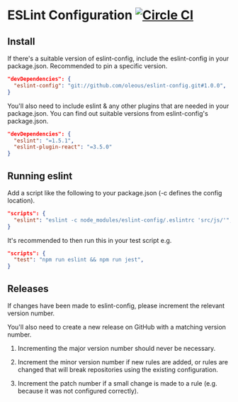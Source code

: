 # ESLint Configuration [![Circle CI](https://circleci.com/gh/oleous/eslint-config.svg?style=svg)](https://circleci.com/gh/oleous/eslint-config)

## Install

If there's a suitable version of eslint-config, include the eslint-config in your package.json.
Recommended to pin a specific version.

```json
"devDependencies": {
  "eslint-config": "git://github.com/oleous/eslint-config.git#1.0.0",
}
```

You'll also need to include eslint & any other plugins that are needed in your package.json.
You can find out suitable versions from eslint-config's package.json.

```json
"devDependencies": {
  "eslint": "=1.5.1",
  "eslint-plugin-react": "=3.5.0"
}
```

## Running eslint

Add a script like the following to your package.json (-c defines the config location).

```json
"scripts": {
  "eslint": "eslint -c node_modules/eslint-config/.eslintrc 'src/js/'",
}
```

It's recommended to then run this in your test script e.g.

```json
"scripts": {
  "test": "npm run eslint && npm run jest",
}
```

## Releases

If changes have been made to eslint-config, please increment the relevant version number.

You'll also need to create a new release on GitHub with a matching version number.

1. Incrementing the major version number should never be necessary.

1. Increment the minor version number if new rules are added, or rules are changed that will break repositories using the existing configuration.

1. Increment the patch number if a small change is made to a rule (e.g. because it was not configured correctly).
